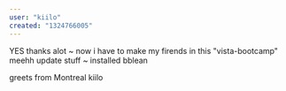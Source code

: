 ```yaml
---
user: "kiilo"
created: "1324766005"
---
```


YES thanks alot  ~ now i have to make my firends in this "vista-bootcamp" meehh update stuff ~ installed bblean 

greets from Montreal
kiilo
